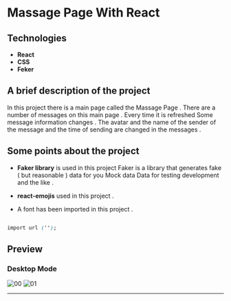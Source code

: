 # Massage Page With React

## Technologies

- **React**
- **CSS**
- **Feker**

## A brief description of the project

In this project there is a main page called the Massage Page .
There are a number of messages on this main page .
Every time it is refreshed
Some message information changes .
The avatar and the name of the sender of the message and the time of sending are changed in the messages .

## Some points about the project

- **Faker library** is used in this project 
Faker is a library that generates fake ( but reasonable ) data for you
Mock data
Data for testing development and the like .

- **react-emojis** used in this project .

- A font has been imported in this project .

```CSS

import url ('');

```

## Preview

### Desktop Mode

![00](https://user-images.githubusercontent.com/100797809/185325184-443985a5-e291-4e8c-bbad-c18f8961938f.png)
![01](https://user-images.githubusercontent.com/100797809/185325219-2702c42f-1e00-4b03-8691-e84a1f38926c.png)

---
